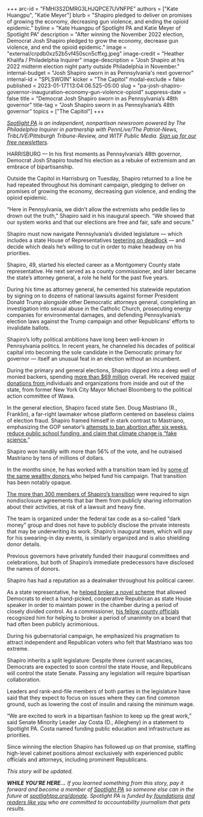+++
arc-id = "FMHI3S2DMRG3LHJQPCE7UVNFPE"
authors = ["Kate Huangpu", "Katie Meyer"]
blurb = "Shapiro pledged to deliver on promises of growing the economy, decreasing gun violence, and ending the opioid epidemic."
byline = "Kate Huangpu of Spotlight PA and Katie Meyer of Spotlight PA"
description = "After winning the November 2022 election, Democrat Josh Shapiro pledged to grow the economy, decrease gun violence, and end the opioid epidemic."
image = "external/crpdb0xz52b5vf450scn5cffxg.jpeg"
image-credit = "Heather Khalifa / Philadelphia Inquirer"
image-description = "Josh Shapiro at his 2022 midterm election night party outside Philadelphia in November."
internal-budget = "Josh Shapiro sworn in as Pennsylvania's next governor"
internal-id = "SPLSWOIN"
kicker = "The Capitol"
modal-exclude = false
published = 2023-01-17T13:04:06.525-05:00
slug = "pa-josh-shapiro-governor-inauguration-economy-gun-violence-opioid"
suppress-date = false
title = "Democrat Josh Shapiro sworn in as Pennsylvania’s 48th governor"
title-tag = "Josh Shapiro sworn in as Pennsylvania’s 48th governor"
topics = ["The Capitol"]
+++

<a href="https://www.spotlightpa.org/"><i>Spotlight PA</i></a><i> is an independent, nonpartisan newsroom powered by The Philadelphia Inquirer in partnership with PennLive/The Patriot-News, TribLIVE/Pittsburgh Tribune-Review, and WITF Public Media. </i><a href="https://www.spotlightpa.org/newsletters"><i>Sign up for our free newsletters</i></a><i>.</i>

HARRISBURG — In his first moments as Pennsylvania’s 48th governor, Democrat Josh Shapiro touted his election as a rebuke of extremism and an embrace of bipartisanship.

Outside the Capitol in Harrisburg on Tuesday, Shapiro returned to a line he had repeated throughout his dominant campaign, pledging to deliver on promises of growing the economy, decreasing gun violence, and ending the opioid epidemic.

“Here in Pennsylvania, we didn’t allow the extremists who peddle lies to drown out the truth,” Shapiro said in his inaugural speech. “We showed that our system works and that our elections are free and fair, safe and secure.”

<script src="https://www.spotlightpa.org/embed.js" async></script><div data-spl-embed-version="1" data-spl-src="https://www.spotlightpa.org/embeds/newsletter/"></div>


Shapiro must now navigate Pennsylvania’s divided legislature — which includes a state House of Representatives <a href="https://www.spotlightpa.org/news/2023/01/pa-house-speaker-mark-rozzi-resign-jim-gregory-clergy-abuse-amendment/">teetering on deadlock</a> — and decide which deals he’s willing to cut in order to make headway on his priorities.

Shapiro, 49, started his elected career as a Montgomery County state representative. He next served as a county commissioner, and later became the state’s attorney general, a role he held for the past five years.

During his time as attorney general, he cemented his statewide reputation by signing on to dozens of national lawsuits against former President Donald Trump alongside other Democratic attorneys general, completing an investigation into sexual abuse in the Catholic Church, prosecuting energy companies for environmental damages, and defending Pennsylvania’s election laws against the Trump campaign and other Republicans’ efforts to invalidate ballots.

Shapiro’s lofty political ambitions have long been well-known in Pennsylvania politics. In recent years, he channeled his decades of political capital into becoming the sole candidate in the Democratic primary for governor — itself an unusual feat in an election without an incumbent.

During the primary and general elections, Shapiro dipped into a deep well of monied backers, spending <a href="https://www.spotlightpa.org/news/2022/12/pa-governor-race-spending-record-campaign-finance/">more than $69 million</a> overall. He received <a href="https://www.spotlightpa.org/news/2022/09/pa-election-2022-shapiro-mastriano-governor-race-donors-spending/">major donations from </a>individuals and organizations from inside and out of the state, from former New York City Mayor Michael Bloomberg to the political action committee of Wawa.

In the general election, Shapiro faced state Sen. Doug Mastriano (R., Franklin), a far-right lawmaker whose platform centered on baseless claims of election fraud. Shapiro framed himself in stark contrast to Mastriano, emphasizing the GOP senator’s <a href="https://www.spotlightpa.org/news/2022/09/pa-election-2022-mastriano-shapiro-governor-race-complete-guide/#spl-abortion">attempts to ban abortion after six weeks, reduce public school funding, and claim that climate change is “fake science.</a>”

Shapiro won handily with more than 56% of the vote, and he outraised Mastriano by tens of millions of dollars.

In the months since, he has worked with a transition team led by <a href="https://www.spotlightpa.org/news/2022/12/pa-election-2022-governor-josh-shapiro-transition-teams/">some of the same wealthy donors </a>who helped fund his campaign. That transition has been notably opaque.

<a href="https://www.spotlightpa.org/news/2022/12/pa-josh-shapiro-governor-transition-team-full-list/">The more than 300 members of Shapiro’s transition</a> were required to sign nondisclosure agreements that bar them from publicly sharing information about their activities, at risk of a lawsuit and heavy fine.

The team is organized under the federal tax code as a so-called “dark money” group and does not have to publicly disclose the private interests that may be underwriting its work. Shapiro’s inaugural team, which will pay for his swearing-in day events, is similarly organized and is also shielding donor details.

Previous governors have privately funded their inaugural committees and celebrations, but both of Shapiro’s immediate predecessors have disclosed the names of donors.

Shapiro has had a reputation as a dealmaker throughout his political career.

As a state representative, he <a href="https://www.phillymag.com/news/2007/11/20/politics-cleaning-house-dec2007/">helped broker a novel scheme</a> that allowed Democrats to elect a hand-picked, cooperative Republican as state House speaker in order to maintain power in the chamber during a period of closely divided control. As a commissioner, <a href="https://whyy.org/articles/for-josh-shapiro-the-only-dem-candidate-for-pa-governor-its-all-going-according-to-plan/">his fellow county officials</a> recognized him for helping to broker a period of unanimity on a board that had often been publicly acrimonious.

During his gubernatorial campaign, he emphasized his pragmatism to attract independent and Republican voters who felt that Mastriano was too extreme.

<script src="https://www.spotlightpa.org/embed.js" async></script><div data-spl-embed-version="1" data-spl-src="https://www.spotlightpa.org/embeds/donate/"></div>


Shapiro inherits a split legislature: Despite three current vacancies, Democrats are expected to soon control the state House, and Republicans will control the state Senate. Passing any legislation will require bipartisan collaboration.

Leaders and rank-and-file members of both parties in the legislature have said that they expect to focus on issues where they can find common ground, such as lowering the cost of insulin and raising the minimum wage.

“We are excited to work in a bipartisan fashion to keep up the great work,” said Senate Minority Leader Jay Costa (D., Allegheny) in a statement to Spotlight PA. Costa named funding public education and infrastructure as priorities.

Since winning the election Shapiro has followed up on that promise, staffing high-level cabinet positions almost exclusively with experienced public officials and attorneys, including prominent Republicans.

<i>This story will be updated.</i>

<i><b>WHILE YOU’RE HERE...</b></i><i> If you learned something from this story, pay it forward and become a member of </i><a href="https://www.spotlightpa.org/"><i>Spotlight PA</i></a><i> so someone else can in the future at </i><a href="http://spotlightpa.org/donate"><i>spotlightpa.org/donate</i></a><i>. Spotlight PA is funded by</i><a href="https://www.spotlightpa.org/support"><i> foundations</i></a><i> </i><a href="https://www.spotlightpa.org/support"><i>and readers like you</i></a><i> who are committed to accountability journalism that gets results.</i>
